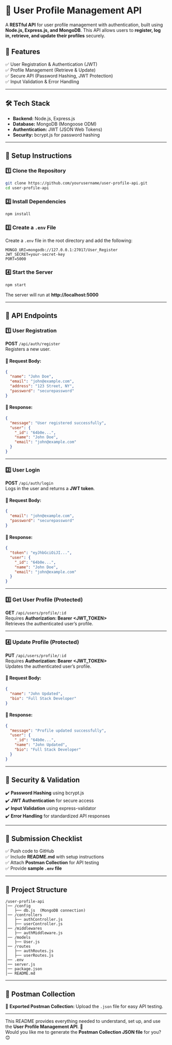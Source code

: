 # 🚀 User Profile Management API

A **RESTful API** for user profile management with authentication, built using **Node.js, Express.js, and MongoDB**. This API allows users to **register, log in, retrieve, and update their profiles** securely.

## 📌 Features
✅ User Registration & Authentication (JWT)  
✅ Profile Management (Retrieve & Update)  
✅ Secure API (Password Hashing, JWT Protection)  
✅ Input Validation & Error Handling  

---

## 🛠 Tech Stack
- **Backend:** Node.js, Express.js  
- **Database:** MongoDB (Mongoose ODM)  
- **Authentication:** JWT (JSON Web Tokens)  
- **Security:** bcrypt.js for password hashing  

---

## 🔧 Setup Instructions

### 1️⃣ **Clone the Repository**
```sh
git clone https://github.com/yourusername/user-profile-api.git
cd user-profile-api
```

### 2️⃣ **Install Dependencies**
```sh
npm install
```

### 3️⃣ **Create a `.env` File**
Create a `.env` file in the root directory and add the following:
```
MONGO_URI=mongodb://127.0.0.1:27017/User_Register
JWT_SECRET=your-secret-key
PORT=5000
```

### 4️⃣ **Start the Server**
```sh
npm start
```
The server will run at **http://localhost:5000**

---

## 🔄 API Endpoints

### 1️⃣ **User Registration**
**POST** `/api/auth/register`  
Registers a new user.  
#### 🔹 Request Body:
```json
{
  "name": "John Doe",
  "email": "john@example.com",
  "address": "123 Street, NY",
  "password": "securepassword"
}
```
#### 🔹 Response:
```json
{
  "message": "User registered successfully",
  "user": {
    "_id": "64b0e...",
    "name": "John Doe",
    "email": "john@example.com"
  }
}
```

---

### 2️⃣ **User Login**
**POST** `/api/auth/login`  
Logs in the user and returns a **JWT token**.  
#### 🔹 Request Body:
```json
{
  "email": "john@example.com",
  "password": "securepassword"
}
```
#### 🔹 Response:
```json
{
  "token": "eyJhbGciOiJI...",
  "user": {
    "_id": "64b0e...",
    "name": "John Doe",
    "email": "john@example.com"
  }
}
```

---

### 3️⃣ **Get User Profile (Protected)**
**GET** `/api/users/profile/:id`  
Requires **Authorization: Bearer <JWT_TOKEN>**  
Retrieves the authenticated user’s profile.  

---

### 4️⃣ **Update Profile (Protected)**
**PUT** `/api/users/profile/:id`  
Requires **Authorization: Bearer <JWT_TOKEN>**  
Updates the authenticated user’s profile.  
#### 🔹 Request Body:
```json
{
  "name": "John Updated",
  "bio": "Full Stack Developer"
}
```
#### 🔹 Response:
```json
{
  "message": "Profile updated successfully",
  "user": {
    "_id": "64b0e...",
    "name": "John Updated",
    "bio": "Full Stack Developer"
  }
}
```

---

## 🔐 Security & Validation
✔️ **Password Hashing** using bcrypt.js  
✔️ **JWT Authentication** for secure access  
✔️ **Input Validation** using express-validator  
✔️ **Error Handling** for standardized API responses  

---

## 📜 Submission Checklist
✅ Push code to GitHub  
✅ Include **README.md** with setup instructions  
✅ Attach **Postman Collection** for API testing  
✅ Provide **sample `.env` file**  

---

## 📂 Project Structure
```
/user-profile-api
│── /config
│   ├── db.js  (MongoDB connection)
│── /controllers
│   ├── authController.js
│   ├── userController.js
│── /middlewares
│   ├── authMiddleware.js
│── /models
│   ├── User.js
│── /routes
│   ├── authRoutes.js
│   ├── userRoutes.js
│── .env
│── server.js
│── package.json
│── README.md
```

---

## 📌 Postman Collection
📎 **Exported Postman Collection:** Upload the `.json` file for easy API testing.

---

This README provides everything needed to understand, set up, and use the **User Profile Management API**. 🚀  
Would you like me to generate the **Postman Collection JSON file** for you? 😊

